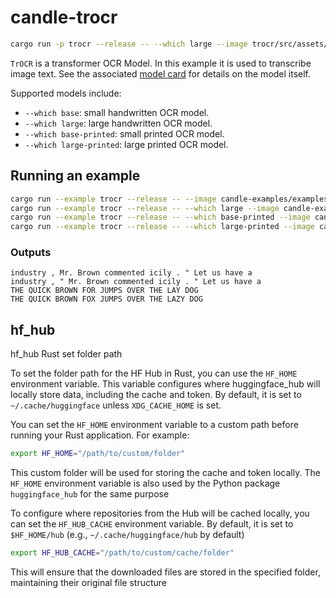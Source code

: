 # candle-trocr

```bash
cargo run -p trocr --release -- --which large --image trocr/src/assets/trocr.png
```

`TrOCR` is a transformer OCR Model. In this example it is used to
transcribe image text. See the associated [model
card](https://huggingface.co/microsoft/trocr-base-printed) for details on
the model itself.

Supported models include:

- `--which base`: small handwritten OCR model.
- `--which large`: large handwritten OCR model.
- `--which base-printed`: small printed OCR model.
- `--which large-printed`: large printed OCR model.

## Running an example

```bash
cargo run --example trocr --release -- --image candle-examples/examples/trocr/assets/trocr.png
cargo run --example trocr --release -- --which large --image candle-examples/examples/trocr/assets/trocr.png
cargo run --example trocr --release -- --which base-printed --image candle-examples/examples/trocr/assets/noto.png
cargo run --example trocr --release -- --which large-printed --image candle-examples/examples/trocr/assets/noto.png
```

### Outputs

```
industry , Mr. Brown commented icily . " Let us have a
industry , " Mr. Brown commented icily . " Let us have a
THE QUICK BROWN FOR JUMPS OVER THE LAY DOG
THE QUICK BROWN FOX JUMPS OVER THE LAZY DOG
```




## hf_hub

hf_hub Rust set folder path

To set the folder path for the HF Hub in Rust, you can use the `HF_HOME` environment variable. This variable configures where huggingface_hub will locally store data, including the cache and token. By default, it is set to `~/.cache/huggingface` unless `XDG_CACHE_HOME` is set.

You can set the `HF_HOME` environment variable to a custom path before running your Rust application. For example:

```bash
export HF_HOME="/path/to/custom/folder"
```

This custom folder will be used for storing the cache and token locally. The `HF_HOME` environment variable is also used by the Python package `huggingface_hub` for the same purpose

To configure where repositories from the Hub will be cached locally, you can set the `HF_HUB_CACHE` environment variable. By default, it is set to `$HF_HOME/hub` (e.g., `~/.cache/huggingface/hub` by default)

```bash
export HF_HUB_CACHE="/path/to/custom/cache/folder"
```

This will ensure that the downloaded files are stored in the specified folder, maintaining their original file structure



